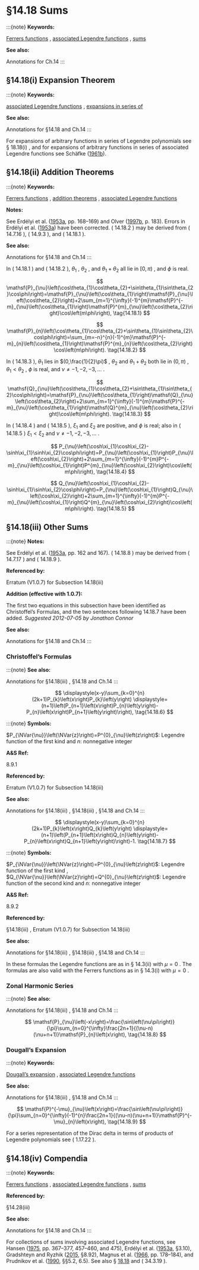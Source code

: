 # §14.18 Sums

:::{note}
**Keywords:**

[Ferrers functions](http://dlmf.nist.gov/search/search?q=Ferrers%20functions) , [associated Legendre functions](http://dlmf.nist.gov/search/search?q=associated%20Legendre%20functions) , [sums](http://dlmf.nist.gov/search/search?q=sums)

**See also:**

Annotations for Ch.14
:::


## §14.18(i) Expansion Theorem

:::{note}
**Keywords:**

[associated Legendre functions](http://dlmf.nist.gov/search/search?q=associated%20Legendre%20functions) , [expansions in series of](http://dlmf.nist.gov/search/search?q=expansions%20in%20series%20of)

**See also:**

Annotations for §14.18 and Ch.14
:::

For expansions of arbitrary functions in series of Legendre polynomials see § 18.18(i) , and for expansions of arbitrary functions in series of associated Legendre functions see Schäfke ([1961b](./bib/S.html#bib2002 "Reihenentwicklungen analytischer Funktionen nach Biorthogonalsystemen spezieller Funktionen. II")).


## §14.18(ii) Addition Theorems

:::{note}
**Keywords:**

[Ferrers functions](http://dlmf.nist.gov/search/search?q=Ferrers%20functions) , [addition theorems](http://dlmf.nist.gov/search/search?q=addition%20theorems) , [associated Legendre functions](http://dlmf.nist.gov/search/search?q=associated%20Legendre%20functions)

**Notes:**

See Erdélyi et al. ([1953a](./bib/E.html#bib751 "Higher Transcendental Functions. Vol. I"), pp. 168–169) and Olver ([1997b](./bib/O.html#bib1809 "Asymptotics and Special Functions"), p. 183). Errors in Erdélyi et al. ([1953a](./bib/E.html#bib751 "Higher Transcendental Functions. Vol. I")) have been corrected. ( 14.18.2 ) may be derived from ( 14.7.16 ), ( 14.9.3 ), and ( 14.18.1 ).

**See also:**

Annotations for §14.18 and Ch.14
:::

In ( 14.18.1 ) and ( 14.18.2 ), $\theta_{1}$ , $\theta_{2}$ , and $\theta_{1}+\theta_{2}$ all lie in $[0,\pi)$ , and $\phi$ is real.


<a id="E1"></a>
$$
\mathsf{P}_{\nu}\left(\cos\theta_{1}\cos\theta_{2}+\sin\theta_{1}\sin\theta_{2}\cos\phi\right)=\mathsf{P}_{\nu}\left(\cos\theta_{1}\right)\mathsf{P}_{\nu}\left(\cos\theta_{2}\right)+2\sum_{m=1}^{\infty}(-1)^{m}\mathsf{P}^{-m}_{\nu}\left(\cos\theta_{1}\right)\mathsf{P}^{m}_{\nu}\left(\cos\theta_{2}\right)\cos\left(m\phi\right), \tag{14.18.1}
$$


<a id="E2"></a>
$$
\mathsf{P}_{n}\left(\cos\theta_{1}\cos\theta_{2}+\sin\theta_{1}\sin\theta_{2}\cos\phi\right)=\sum_{m=-n}^{n}(-1)^{m}\mathsf{P}^{-m}_{n}\left(\cos\theta_{1}\right)\mathsf{P}^{m}_{n}\left(\cos\theta_{2}\right)\cos\left(m\phi\right). \tag{14.18.2}
$$

In ( 14.18.3 ), $\theta_{1}$ lies in $(0,\frac{1}{2}\pi)$ , $\theta_{2}$ and $\theta_{1}+\theta_{2}$ both lie in $(0,\pi)$ , $\theta_{1}<\theta_{2}$ , $\phi$ is real, and $\nu\neq-1,-2,-3,\dots$ .


<a id="E3"></a>
$$
\mathsf{Q}_{\nu}\left(\cos\theta_{1}\cos\theta_{2}+\sin\theta_{1}\sin\theta_{2}\cos\phi\right)=\mathsf{P}_{\nu}\left(\cos\theta_{1}\right)\mathsf{Q}_{\nu}\left(\cos\theta_{2}\right)+2\sum_{m=1}^{\infty}(-1)^{m}\mathsf{P}^{-m}_{\nu}\left(\cos\theta_{1}\right)\mathsf{Q}^{m}_{\nu}\left(\cos\theta_{2}\right)\cos\left(m\phi\right). \tag{14.18.3}
$$

In ( 14.18.4 ) and ( 14.18.5 ), $\xi_{1}$ and $\xi_{2}$ are positive, and $\phi$ is real; also in ( 14.18.5 ) $\xi_{1}<\xi_{2}$ and $\nu\neq-1,-2,-3,\dots$ .


<a id="E4"></a>
$$
P_{\nu}\left(\cosh\xi_{1}\cosh\xi_{2}-\sinh\xi_{1}\sinh\xi_{2}\cos\phi\right)=P_{\nu}\left(\cosh\xi_{1}\right)P_{\nu}\left(\cosh\xi_{2}\right)+2\sum_{m=1}^{\infty}(-1)^{m}P^{-m}_{\nu}\left(\cosh\xi_{1}\right)P^{m}_{\nu}\left(\cosh\xi_{2}\right)\cos\left(m\phi\right), \tag{14.18.4}
$$


<a id="E5"></a>
$$
Q_{\nu}\left(\cosh\xi_{1}\cosh\xi_{2}-\sinh\xi_{1}\sinh\xi_{2}\cos\phi\right)=P_{\nu}\left(\cosh\xi_{1}\right)Q_{\nu}\left(\cosh\xi_{2}\right)+2\sum_{m=1}^{\infty}(-1)^{m}P^{-m}_{\nu}\left(\cosh\xi_{1}\right)Q^{m}_{\nu}\left(\cosh\xi_{2}\right)\cos\left(m\phi\right). \tag{14.18.5}
$$


## §14.18(iii) Other Sums

:::{note}
**Notes:**

See Erdélyi et al. ([1953a](./bib/E.html#bib751 "Higher Transcendental Functions. Vol. I"), pp. 162 and 167). ( 14.18.8 ) may be derived from ( 14.7.17 ) and ( 14.18.9 ).

**Referenced by:**

Erratum (V1.0.7) for Subsection 14.18(iii)

**Addition (effective with 1.0.7):**

The first two equations in this subsection have been identified as Christoffel’s Formulas, and the two sentences following 14.18.7 have been added. *Suggested 2012-07-05 by Jonathon Connor*

**See also:**

Annotations for §14.18 and Ch.14
:::


### Christoffel’s Formulas

:::{note}
**See also:**

Annotations for §14.18(iii) , §14.18 and Ch.14
:::

<a id="EGx1"></a>

$$
\displaystyle(x-y)\sum_{k=0}^{n}(2k+1)P_{k}\left(x\right)P_{k}\left(y\right) \displaystyle=(n+1)\left(P_{n+1}\left(x\right)P_{n}\left(y\right)-P_{n}\left(x\right)P_{n+1}\left(y\right)\right), \tag{14.18.6}
$$

:::{note}
**Symbols:**

$P_{\NVar{\nu}}\left(\NVar{z}\right)=P^{0}_{\nu}\left(z\right)$: Legendre function of the first kind and $n$: nonnegative integer

**A&S Ref:**

8.9.1

**Referenced by:**

Erratum (V1.0.7) for Subsection 14.18(iii)

**See also:**

Annotations for §14.18(iii) , §14.18(iii) , §14.18 and Ch.14
:::

$$
\displaystyle(x-y)\sum_{k=0}^{n}(2k+1)P_{k}\left(x\right)Q_{k}\left(y\right) \displaystyle=(n+1)\left(P_{n+1}\left(x\right)Q_{n}\left(y\right)-P_{n}\left(x\right)Q_{n+1}\left(y\right)\right)-1. \tag{14.18.7}
$$

:::{note}
**Symbols:**

$P_{\NVar{\nu}}\left(\NVar{z}\right)=P^{0}_{\nu}\left(z\right)$: Legendre function of the first kind , $Q_{\NVar{\nu}}\left(\NVar{z}\right)=Q^{0}_{\nu}\left(z\right)$: Legendre function of the second kind and $n$: nonnegative integer

**A&S Ref:**

8.9.2

**Referenced by:**

§14.18(iii) , Erratum (V1.0.7) for Subsection 14.18(iii)

**See also:**

Annotations for §14.18(iii) , §14.18(iii) , §14.18 and Ch.14
:::

In these formulas the Legendre functions are as in § 14.3(ii) with $\mu=0$ . The formulas are also valid with the Ferrers functions as in § 14.3(i) with $\mu=0$ .


### Zonal Harmonic Series

:::{note}
**See also:**

Annotations for §14.18(iii) , §14.18 and Ch.14
:::


<a id="E8"></a>
$$
\mathsf{P}_{\nu}\left(-x\right)=\frac{\sin\left(\nu\pi\right)}{\pi}\sum_{n=0}^{\infty}\frac{2n+1}{(\nu-n)(\nu+n+1)}\mathsf{P}_{n}\left(x\right), \tag{14.18.8}
$$


### Dougall’s Expansion

:::{note}
**Keywords:**

[Dougall’s expansion](http://dlmf.nist.gov/search/search?q=Dougall%20expansion) , [associated Legendre functions](http://dlmf.nist.gov/search/search?q=associated%20Legendre%20functions)

**See also:**

Annotations for §14.18(iii) , §14.18 and Ch.14
:::


<a id="E9"></a>
$$
\mathsf{P}^{-\mu}_{\nu}\left(x\right)=\frac{\sin\left(\nu\pi\right)}{\pi}\sum_{n=0}^{\infty}(-1)^{n}\frac{2n+1}{(\nu-n)(\nu+n+1)}\mathsf{P}^{-\mu}_{n}\left(x\right), \tag{14.18.9}
$$

For a series representation of the Dirac delta in terms of products of Legendre polynomials see ( 1.17.22 ).


## §14.18(iv) Compendia

:::{note}
**Keywords:**

[Ferrers functions](http://dlmf.nist.gov/search/search?q=Ferrers%20functions) , [associated Legendre functions](http://dlmf.nist.gov/search/search?q=associated%20Legendre%20functions) , [sums](http://dlmf.nist.gov/search/search?q=sums)

**Referenced by:**

§14.28(iii)

**See also:**

Annotations for §14.18 and Ch.14
:::

For collections of sums involving associated Legendre functions, see Hansen ([1975](./bib/H.html#bib1035 "A Table of Series and Products"), pp. 367–377, 457–460, and 475), Erdélyi et al. ([1953a](./bib/E.html#bib751 "Higher Transcendental Functions. Vol. I"), §3.10), Gradshteyn and Ryzhik ([2015](./bib/G.html#bib972 "Table of integrals, series, and products"), §8.92), Magnus et al. ([1966](./bib/M.html#bib1534 "Formulas and Theorems for the Special Functions of Mathematical Physics"), pp. 178–184), and Prudnikov et al. ([1990](./bib/P.html#bib1905 "Integrals and Series: More Special Functions, Vol. 3"), §§5.2, 6.5). See also § [18.18](./18.18.md "§18.18 Sums ‣ Classical Orthogonal Polynomials ‣ Chapter 18 Orthogonal Polynomials") and ( 34.3.19 ).
